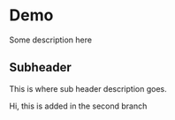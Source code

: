 # Demo

Some description here

## Subheader

This is where sub header description goes.


Hi, this is added in the second branch
